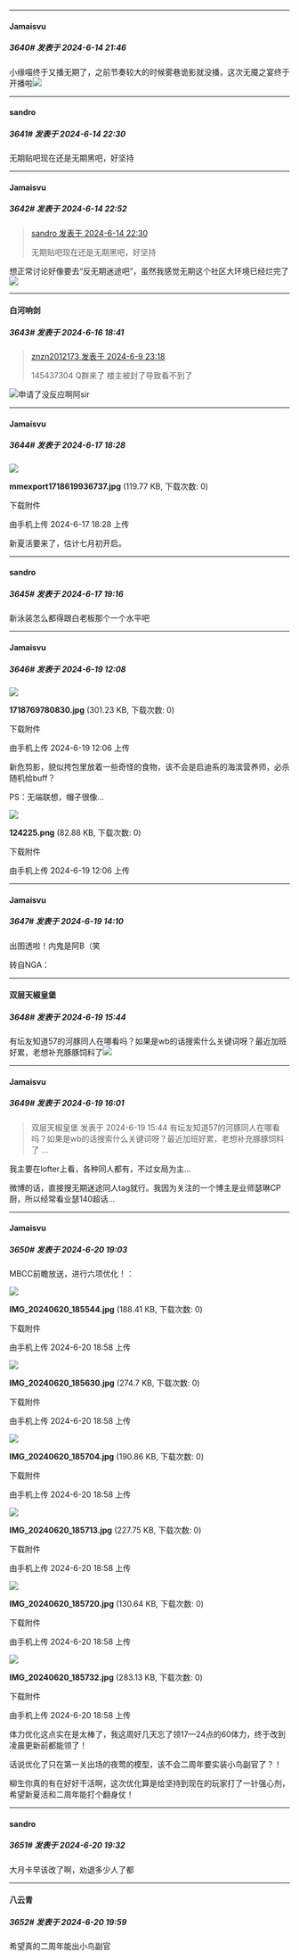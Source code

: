 ﻿
*****

####  Jamaisvu  
##### 3640#       发表于 2024-6-14 21:46

小缘喵终于又播无期了，之前节奏较大的时候雾巷诡影就没播，这次无魇之宴终于开播啦<img src="https://static.saraba1st.com/image/smiley/face2017/072.png" referrerpolicy="no-referrer">


*****

####  sandro  
##### 3641#       发表于 2024-6-14 22:30

无期贴吧现在还是无期黑吧，好坚持


*****

####  Jamaisvu  
##### 3642#       发表于 2024-6-14 22:52

<blockquote><a href="httphttps://bbs.saraba1st.com/2b/forum.php?mod=redirect&amp;goto=findpost&amp;pid=65237139&amp;ptid=2064739" target="_blank">sandro 发表于 2024-6-14 22:30</a>

无期贴吧现在还是无期黑吧，好坚持</blockquote>
想正常讨论好像要去“反无期迷途吧”，虽然我感觉无期这个社区大环境已经烂完了<img src="https://static.saraba1st.com/image/smiley/face2017/068.png" referrerpolicy="no-referrer">


*****

####  白河响剑  
##### 3643#       发表于 2024-6-16 18:41

<blockquote><a href="httphttps://bbs.saraba1st.com/2b/forum.php?mod=redirect&amp;goto=findpost&amp;pid=65174844&amp;ptid=2064739" target="_blank">znzn2012173 发表于 2024-6-9 23:18</a>

145437304 Q群来了 楼主被封了导致看不到了</blockquote>
<img src="https://static.saraba1st.com/image/smiley/face2017/044.png" referrerpolicy="no-referrer">申请了没反应啊阿sir


*****

####  Jamaisvu  
##### 3644#       发表于 2024-6-17 18:28

<img src="https://img.saraba1st.com/forum/202406/17/182808bpmiirirymizpfrz.jpg" referrerpolicy="no-referrer">

<strong>mmexport1718619936737.jpg</strong> (119.77 KB, 下载次数: 0)

下载附件

由手机上传
2024-6-17 18:28 上传

新夏活要来了，估计七月初开启。


*****

####  sandro  
##### 3645#       发表于 2024-6-17 19:16

新泳装怎么都得跟白老板那个一个水平吧


*****

####  Jamaisvu  
##### 3646#       发表于 2024-6-19 12:08

<img src="https://img.saraba1st.com/forum/202406/19/120652tcltw3z3rqnwlwkk.jpg" referrerpolicy="no-referrer">

<strong>1718769780830.jpg</strong> (301.23 KB, 下载次数: 0)

下载附件

由手机上传
2024-6-19 12:06 上传

新危剪影，貌似挎包里放着一些奇怪的食物，该不会是启迪系的海滨营养师，必杀随机给buff？

PS：无端联想，帽子很像...

<img src="https://img.saraba1st.com/forum/202406/19/120652v6c7266gcjc4bjkt.png" referrerpolicy="no-referrer">

<strong>124225.png</strong> (82.88 KB, 下载次数: 0)

下载附件

由手机上传
2024-6-19 12:06 上传


*****

####  Jamaisvu  
##### 3647#       发表于 2024-6-19 14:10

出图透啦！内鬼是阿B（笑

转自NGA：


*****

####  双层天椒皇堡  
##### 3648#       发表于 2024-6-19 15:44

有坛友知道57的河豚同人在哪看吗？如果是wb的话搜索什么关键词呀？最近加班好累，老想补充豚豚饲料了<img src="https://static.saraba1st.com/image/smiley/face2017/072.png" referrerpolicy="no-referrer">


*****

####  Jamaisvu  
##### 3649#       发表于 2024-6-19 16:01

<blockquote>双层天椒皇堡 发表于 2024-6-19 15:44
有坛友知道57的河豚同人在哪看吗？如果是wb的话搜索什么关键词呀？最近加班好累，老想补充豚豚饲料了 ...</blockquote>
我主要在lofter上看，各种同人都有，不过女局为主...

微博的话，直接搜无期迷途同人tag就行。我因为关注的一个博主是业师瑟琳CP厨，所以经常看业瑟140超话...


*****

####  Jamaisvu  
##### 3650#       发表于 2024-6-20 19:03

MBCC前瞻放送，进行六项优化！：

<img src="https://img.saraba1st.com/forum/202406/20/185844idaduuly85ha8y59.jpg" referrerpolicy="no-referrer">

<strong>IMG_20240620_185544.jpg</strong> (188.41 KB, 下载次数: 0)

下载附件

由手机上传
2024-6-20 18:58 上传

<img src="https://img.saraba1st.com/forum/202406/20/185844gexxwx5ex8leew6e.jpg" referrerpolicy="no-referrer">

<strong>IMG_20240620_185630.jpg</strong> (274.7 KB, 下载次数: 0)

下载附件

由手机上传
2024-6-20 18:58 上传

<img src="https://img.saraba1st.com/forum/202406/20/185844n8p661n103pqbpw0.jpg" referrerpolicy="no-referrer">

<strong>IMG_20240620_185704.jpg</strong> (190.86 KB, 下载次数: 0)

下载附件

由手机上传
2024-6-20 18:58 上传

<img src="https://img.saraba1st.com/forum/202406/20/185845rreyo3kko7x1wuy3.jpg" referrerpolicy="no-referrer">

<strong>IMG_20240620_185713.jpg</strong> (227.75 KB, 下载次数: 0)

下载附件

由手机上传
2024-6-20 18:58 上传

<img src="https://img.saraba1st.com/forum/202406/20/185845pisiy91bbve1ccb9.jpg" referrerpolicy="no-referrer">

<strong>IMG_20240620_185720.jpg</strong> (130.64 KB, 下载次数: 0)

下载附件

由手机上传
2024-6-20 18:58 上传

<img src="https://img.saraba1st.com/forum/202406/20/185845on2x221s8goxua8a.jpg" referrerpolicy="no-referrer">

<strong>IMG_20240620_185732.jpg</strong> (283.13 KB, 下载次数: 0)

下载附件

由手机上传
2024-6-20 18:58 上传

体力优化这点实在是太棒了，我这周好几天忘了领17—24点的60体力，终于改到凌晨更新前都能领了！

话说优化了只在第一关出场的夜莺的模型，该不会二周年要实装小鸟副官了？！

柳生你真的有在好好干活啊，这次优化算是给坚持到现在的玩家打了一针强心剂，希望新夏活和二周年能打个翻身仗！


*****

####  sandro  
##### 3651#       发表于 2024-6-20 19:32

大月卡早该改了啊，劝退多少人了都


*****

####  八云青  
##### 3652#       发表于 2024-6-20 19:59

希望真的二周年能出小鸟副官

